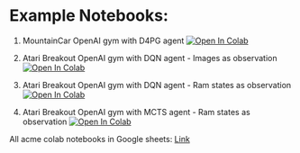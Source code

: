 
# Example Notebooks:

1. MountainCar OpenAI gym with D4PG agent [![Open In
   Colab](https://colab.research.google.com/assets/colab-badge.svg)](https://colab.research.google.com/drive/1ooz4fdRg60PGpZ8rJIZEhHsAWI9Hbtwu?usp=sharing)

2. Atari Breakout OpenAI gym with DQN agent - Images as observation [![Open In
   Colab](https://colab.research.google.com/assets/colab-badge.svg)](https://colab.research.google.com/drive/1Y9KcDjBYZqnCVyXLi79qcYZjk3CJqjKS?usp=sharing)

3. Atari Breakout OpenAI gym with DQN agent - Ram states as observation [![Open In
   Colab](https://colab.research.google.com/assets/colab-badge.svg)](https://colab.research.google.com/drive/1eIQeL-P45tORLuybxGJqEURvQnxML_Xr?usp=sharing)
   
4. Atari Breakout OpenAI gym with MCTS agent - Ram states as observation [![Open In
   Colab](https://colab.research.google.com/assets/colab-badge.svg)](https://colab.research.google.com/drive/1LV-7s3pyTJvW9wvkapFqP5RDEuoH-qgL?usp=sharing)

All acme colab notebooks in Google sheets: [Link](https://docs.google.com/spreadsheets/d/1KYYZRGYLNCEHSRAsy6lI49-x4j7VxOIsuSJZIFbFAbE/edit?usp=sharing)
